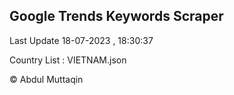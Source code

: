 

## Google Trends Keywords Scraper 
 
Last Update 18-07-2023 , 18:30:37

Country List :
VIETNAM.json



© Abdul Muttaqin 
